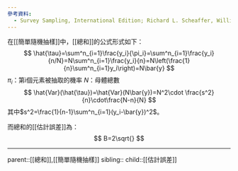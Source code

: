 ```yaml
---
參考資料:
  - Survey Sampling, International Edition; Richard L. Scheaffer, William Mendenhall. III
---
```

在[[簡單隨機抽樣]]中，[[總和]]的公式形式如下：
$$
\hat{\tau}=\sum^n_{i=1}\frac{y_i}{\pi_i}=\sum^n_{i=1}\frac{y_i}{n/N}=N\sum^n_{i=1}\frac{y_i}{n}=N\left(\frac{1}{n}\sum^n_{i=1}y_i\right)=N\bar{y}
$$
$\pi_i$：第i個元素被抽取的機率
$N$：母體總數
$$
\hat{Var}(\hat{\tau})=\hat{Var}(N\bar{y})=N^2\cdot \frac{s^2}{n}\cdot\frac{N-n}{N}
$$
其中$s^2=\frac{1}{n-1}\sum^n_{i=1}(y_i-\bar{y})^2$。

而總和的[[估計誤差]]為：
$$
B=2\sqrt{}
$$
- - -
parent::[[總和]],[[簡單隨機抽樣]]
sibling::
child::[[估計誤差]]
